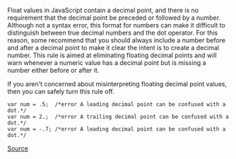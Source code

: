 Float values in JavaScript contain a decimal point, and there is no requirement that the decimal point be preceded or followed by a number.
Although not a syntax error, this format for numbers can make it difficult to distinguish between true decimal numbers and the dot operator. For this reason, some recommend that you should always include a number before and after a decimal point to make it clear the intent is to create a decimal number.
This rule is aimed at eliminating floating decimal points and will warn whenever a numeric value has a decimal point but is missing a number either before or after it.

If you aren't concerned about misinterpreting floating decimal point values, then you can safely turn this rule off.

```
var num = .5;  /*error A leading decimal point can be confused with a dot.*/
var num = 2.;  /*error A trailing decimal point can be confused with a dot.*/
var num = -.7; /*error A leading decimal point can be confused with a dot.*/
```

[Source](http://eslint.org/docs/rules/no-floating-decimal)
